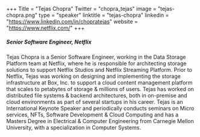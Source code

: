 +++
Title = "Tejas Chopra"
Twitter = "chopra_tejas"
image = "tejas-chopra.png"
type = "speaker"
linktitle = "tejas-chopra"
linkedin = "https://www.linkedin.com/in/chopratejas"
website = "https://www.netflix.com/"
+++

##### Senior Software Engineer, Netflix

Tejas Chopra is a Senior Software Engineer, working in the Data Storage Platform team at Netflix, where he is responsible for architecting storage solutions to support Netflix Studios and Netflix Streaming Platform. Prior to Netflix, Tejas was working on designing and implementing the storage infrastructure at Box, Inc. to support a cloud content management platform that scales to petabytes of storage & millions of users. Tejas has worked on distributed file systems & backend architectures, both in on-premise and cloud environments as part of several startups in his career. Tejas is an International Keynote Speaker and periodically conducts seminars on Micro services, NFTs, Software Development & Cloud Computing and has a Masters Degree in Electrical & Computer Engineering from Carnegie Mellon University, with a specialization in Computer Systems.
